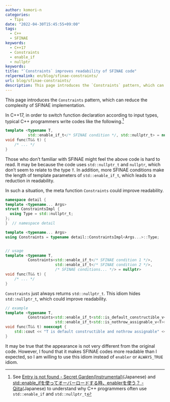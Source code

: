 ```yaml
---
author: komori-n
categories:
  - Tips
date: "2022-04-30T15:45:55+09:00"
tags:
  - C++
  - SFINAE
keywords:
  - C++17
  - Constraints
  - enable_if
  - nullptr
keywords:
title: "`Constraints` improves readability of SFINAE code"
relpermalink: en/blog/sfinae-constraints/
url: blog/sfinae-constraints/
description: This page introduces the `Constraints` pattern, which can reduce the complexity of SFINAE implementation.
---
```


This page introduces the `Constraints` pattern, which can reduce the complexity of SFINAE implementation.

In C++17, in order to switch function declaration according to input types, typical C++ programmers write codes like the following.[^1]

[^1]: See [Entry is not found - Secret Garden(Instrumental)](https://secret-garden.hatenablog.com/entry/2016/12/22/032008%22)(Japanese) and [std::enable_ifを使ってオーバーロードする時、enablerを使う？ - Qiita](https://qiita.com/kazatsuyu/items/203584ef4cb8b9e52462)(Japanese) to understand why C++ programmers often use `std::enable_if` and `std::nullptr_t`

```cpp
template <typename T,
          std::enable_if_t</* SFINAE condition */, std::nullptr_t> = nullptr>
void func(T&& t) {
    /* ... */
}
```

Those who don’t familiar with SFINAE might feel the above code is hard to read. It may be because the code uses `std::nullptr_t` and `nullptr`, which don’t seem to relate to the type `T`. In addition, more SFINAE conditions make the length of template parameters of `std::enable_if_t`, which leads to a reduction in readability.

In such a situation, the meta function `Constraints` could improve readability.

```cpp
namespace detail {
template <typename... Args>
struct ConstraintsImpl {
  using Type = std::nullptr_t;
};
}  // namespace detail

template <typename... Args>
using Constraints = typename detail::ConstraintsImpl<Args...>::Type;


// usage
template <typename T,
          Constraints<std::enable_if_t</* SFINAE condition 1 */>,
                      std::enable_if_t</* SFINAE condition 2 */>,
                      /* SFINAE conditions... */> = nullptr>
void func(T&& t) {
    /* ... */
}
```

`Constraints` just always returns `std::nullptr_t`. This idiom hides `std::nullptr_t`, which could improve readability.

```cpp
// example
template <typename T,
          Constraints<std::enable_if_t<std::is_default_constructible_v<T>>,
                      std::enable_if_t<std::is_nothrow_assignable_v<T>>> = nullptr>
void func(T&& t) noexcept {
    std::cout << "T is default constructible and nothrow assignable" << std::endl;
}
```

It may be true that the appearance is not very different from the original code. However, I found that it makes SFINAE codes more readable than I expected, so I am willing to use this idiom instead of `enabler` or `ALWAYS_TRUE` idiom.
